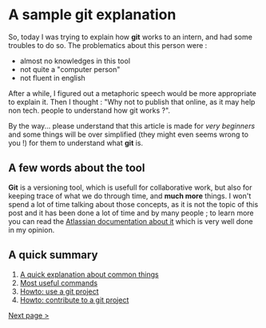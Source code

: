 # A sample git explanation

So, today I was trying to explain how **git** works to an intern, and had some troubles to do so.
The problematics about this person were :
- almost no knowledges in this tool
- not quite a "computer person"
- not fluent in english

After a while, I figured out a metaphoric speech would be more appropriate to explain it. 
Then I thought : "Why not to publish that online, as it may help non tech. people to understand how git works ?".

By the way... please understand that this article is made for *very beginners* and some things will be over simplified (they might even seems wrong to you !) for them to understand what **git** is.

## A few words about the tool

**Git** is a versioning tool, which is usefull for collaborative work, but also for keeping trace of what we do through time, and **much more** things.
I won't spend a lot of time talking about those concepts, as it is not the topic of this post and it has been done a lot of time and by many people ; to learn more you can read the [Atlassian documentation about it](https://www.atlassian.com/git/tutorials/what-is-version-control) which is very well done in my opinion.

## A quick summary 

1. [A quick explanation about common things](/doc/1-lifecycles.md)
2. [Most useful commands](/doc/2-commands.md)
3. [Howto: use a git project](/doc/3-user-guide.md)
4. [Howto: contribute to a git project](/doc/4-contributor-guide.md)

    
[Next page >](/doc/1-lifecycles.md)

